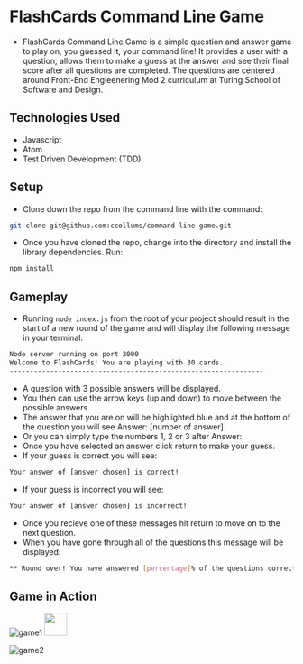 # FlashCards Command Line Game

- FlashCards Command Line Game is a simple question and answer game to play on, you guessed it, your command line! It provides a user with a question, allows them to make a guess at the answer and see their final score after all questions are completed. The questions are centered around Front-End Engieenering Mod 2 curriculum at Turing School of Software and Design.

## Technologies Used
- Javascript 
- Atom 
- Test Driven Development (TDD)

## Setup

- Clone down the repo from the command line with the command:

```bash
git clone git@github.com:ccollums/command-line-game.git
```

- Once you have cloned the repo, change into the directory and install the library dependencies. Run:

```bash
npm install
```
## Gameplay

- Running `node index.js` from the root of your project should result in the start of a new round of the game and will display the following message in your terminal: 

```bash
Node server running on port 3000
Welcome to FlashCards! You are playing with 30 cards. 
---------------------------------------------------------------
```
- A question with 3 possible answers will be displayed. 
- You then can use the arrow keys (up and down) to move between the possible answers. 
- The answer that you are on will be highlighted blue and at the bottom of the question you will see Answer: [number of answer].
- Or you can simply type the numbers 1, 2 or 3 after Answer:
- Once you have selected an answer click return to make your guess.
- If your guess is correct you will see:

```bash
Your answer of [answer chosen] is correct!
```
- If your guess is incorrect you will see:

```bash
Your answer of [answer chosen] is incorrect!
```

- Once you recieve one of these messages hit return to move on to the next question. 
- When you have gone through all of the questions this message will be displayed:

```bash
** Round over! You have answered [percentage]% of the questions correctly!
```

## Game in Action 

![game1](https://media.giphy.com/media/eEqfYoB9t1XKgnVBwn/giphy.gif)
<img src="https://media.giphy.com/media/eEqfYoB9t1XKgnVBwn/giphy.gif" width="40" height="40" />

![game2]()

